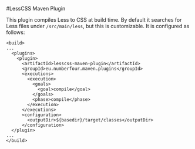 #LessCSS Maven Plugin

This plugin compiles Less to CSS at build time. By default it searches for Less files under ```/src/main/less```, but this is customizable. It is configured as follows:

    <build>
    ...
      <plugins>
        <plugin>
          <artifactId>lesscss-maven-plugin</artifactId>
          <groupId>eu.numberfour.maven.plugins</groupId>
          <executions>
            <execution>
              <goals>
                <goal>compile</goal>
              </goals>
              <phase>compile</phase>
            </execution>
          </executions>
          <configuration>
            <outputDir>${basedir}/target/classes</outputDir>
          </configuration>    
      </plugin>
    ...
    </build>

